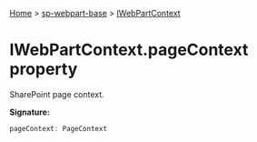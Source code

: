<!-- docId=sp-webpart-base.iwebpartcontext.pagecontext -->

[Home](./index.md) &gt; [sp-webpart-base](./sp-webpart-base.md) &gt; [IWebPartContext](./sp-webpart-base.iwebpartcontext.md)

# IWebPartContext.pageContext property

SharePoint page context.

**Signature:**
```javascript
pageContext: PageContext
```
